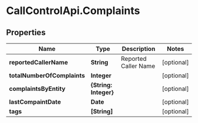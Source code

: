 # CallControlApi.Complaints

## Properties
Name | Type | Description | Notes
------------ | ------------- | ------------- | -------------
**reportedCallerName** | **String** | Reported Caller Name | [optional] 
**totalNumberOfComplaints** | **Integer** |  | [optional] 
**complaintsByEntity** | **{String: Integer}** |  | [optional] 
**lastCompaintDate** | **Date** |  | [optional] 
**tags** | **[String]** |  | [optional] 


